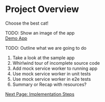 # Project Overview

Choose the best cat!  

TODO: Show an image of the app  
[Demo App](https://ranthalion.github.io/best-cat/)

TODO: Outline what we are going to do
1. Take a look at the sample app
1. Whirlwind tour of incomplete source code
1. Add mock service worker to running app
1. Use mock service worker in unit tests
1. Use mock service worker in e2e tests
1. Summary or Recap with resources?

[Next Page: Implementation Steps](implementation-steps.md)